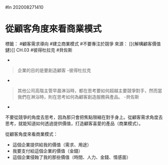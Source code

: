 #ln 202008271410
# 從顧客角度來看商業模式
標籤： #顧客需求導向  #建立商業模式 #不要專注於競爭
來源： [[《解構顧客價值鏈》]] CH.03 #彼得杜拉克 #貝佐斯

-

>企業的目的是要創造顧客 -彼得杜拉克

-

>其他公司高階主管早晨淋浴時，都在思考要如何超越主要競爭對手，然而當我們在淋浴時，則在思考如何為顧客創造服務與產品。 -貝佐斯

-

不要從競爭的角度去思考，因為那只會把焦點限縮在對手身上。從顧客需求角度去思考，就能知道如何透過提供價值，打造顧客喜愛的產品（商業模式）。

從顧客角度來看商業模式：
- 這個企業提供給我的價值（需求、用途）
- 我要支付給這個企業的價值（金錢）
- 這個企業侵蝕了我的那些價值（時間、人力、金錢、情感面）